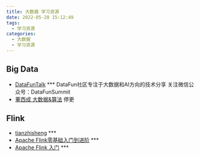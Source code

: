 ```yaml
---
title: 大数据 学习资源
date: 2022-05-28 15:12:49
tags:
  - 学习资源
categories: 
  - 大数据 
  - 学习资源    
---
```


<p></p>
<!-- more -->

## Big Data
+ [DataFunTalk](https://www.zhihu.com/org/datafuntalk/posts) ***
  DataFun社区专注于大数据和AI方向的技术分享
  关注微信公众号：DataFunSummit
+ [董西成  大数据&算法](http://dongxicheng.org/)  停更

## Flink
+ [tianzhisheng](http://www.54tianzhisheng.cn/tags/Flink/)    ***
+ [Apache Flink零基础入门到进阶](https://www.infoq.cn/theme/28) ***
+ [Apache Flink 入门](https://developer.aliyun.com/learning/course/58) ***

